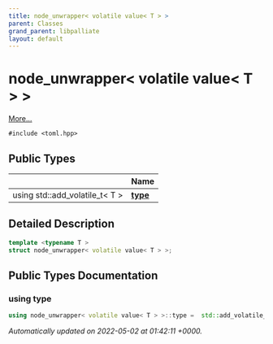 ```yaml
---
title: node_unwrapper< volatile value< T > >
parent: Classes
grand_parent: libpalliate
layout: default
---
```


# node_unwrapper< volatile value< T > >



 [More...](#detailed-description)


`#include <toml.hpp>`

## Public Types

|                | Name           |
| -------------- | -------------- |
| using std::add_volatile_t< T > | **[type](/libpalliate/generated/Classes/structnode__unwrapper_3_01volatile_01value_3_01T_01_4_01_4#using-type)**  |

## Detailed Description

```cpp
template <typename T >
struct node_unwrapper< volatile value< T > >;
```

## Public Types Documentation

### using type

```cpp
using node_unwrapper< volatile value< T > >::type =  std::add_volatile_t<T>;
```



_Automatically updated on 2022-05-02 at 01:42:11 +0000._